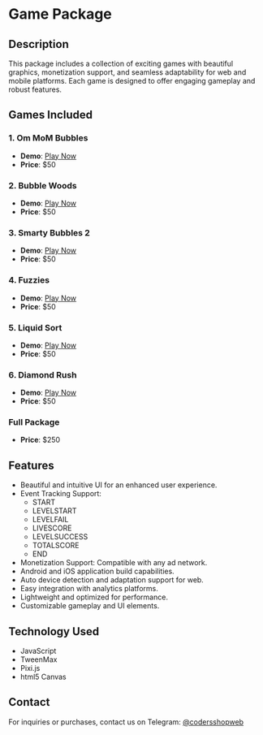 # Game Package

## Description
This package includes a collection of exciting games with beautiful graphics, monetization support, and seamless adaptability for web and mobile platforms. Each game is designed to offer engaging gameplay and robust features.

## Games Included

### 1. Om MoM Bubbles
- **Demo**: [Play Now](https://games.cryptoexscript.com/om-mom-bubbles/)
- **Price**: $50

### 2. Bubble Woods
- **Demo**: [Play Now](https://games.cryptoexscript.com/bubble-woods/)
- **Price**: $50

### 3. Smarty Bubbles 2
- **Demo**: [Play Now](https://games.cryptoexscript.com/smarty-bubbles-2/)
- **Price**: $50

### 4. Fuzzies
- **Demo**: [Play Now](https://games.cryptoexscript.com/fuzzies/)
- **Price**: $50

### 5. Liquid Sort
- **Demo**: [Play Now](https://games.cryptoexscript.com/liquid-sort/)
- **Price**: $50

### 6. Diamond Rush
- **Demo**: [Play Now](https://games.cryptoexscript.com/diamond-rush/)
- **Price**: $50

### Full Package
- **Price**: $250

## Features
- Beautiful and intuitive UI for an enhanced user experience.
- Event Tracking Support:
  - START
  - LEVELSTART
  - LEVELFAIL
  - LIVESCORE
  - LEVELSUCCESS
  - TOTALSCORE
  - END
- Monetization Support: Compatible with any ad network.
- Android and iOS application build capabilities.
- Auto device detection and adaptation support for web.
- Easy integration with analytics platforms.
- Lightweight and optimized for performance.
- Customizable gameplay and UI elements.

## Technology Used
- JavaScript
- TweenMax
- Pixi.js
- html5 Canvas

## Contact
For inquiries or purchases, contact us on Telegram: [@codersshopweb](https://t.me/codersshopweb)
